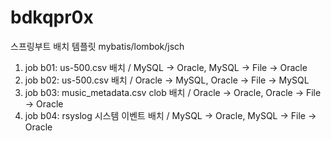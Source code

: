 # bdkqpr0x
스프링부트 배치 템플릿 mybatis/lombok/jsch

1. job b01: us-500.csv 배치 / MySQL -> Oracle, MySQL -> File -> Oracle
2. job b02: us-500.csv 배치 / Oracle -> MySQL, Oracle -> File -> MySQL
3. job b03: music_metadata.csv clob 배치 / Oracle -> Oracle, Oracle -> File -> Oracle
4. job b04: rsyslog 시스템 이벤트 배치 / MySQL -> Oracle, MySQL -> File -> Oracle
